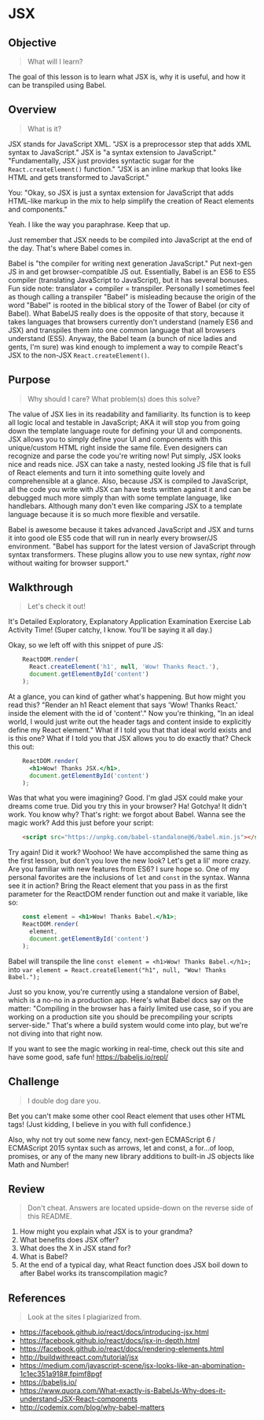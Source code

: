 # JSX

## Objective

> What will I learn?

The goal of this lesson is to learn what JSX is, why it is useful, and how it can be transpiled using Babel.

## Overview

> What is it?

JSX stands for JavaScript XML.
"JSX is a preprocessor step that adds XML syntax to JavaScript."
JSX is "a syntax extension to JavaScript."
"Fundamentally, JSX just provides syntactic sugar for the `React.createElement()` function."
"JSX is an inline markup that looks like HTML and gets transformed to JavaScript."

You: "Okay, so JSX is just a syntax extension for JavaScript that adds HTML-like markup in the mix to help simplify the creation of React elements and components."

Yeah. I like the way you paraphrase. Keep that up. 

Just remember that JSX needs to be compiled into JavaScript at the end of the day. That's where Babel comes in.

Babel is "the compiler for writing next generation JavaScript." Put next-gen JS in and get browser-compatible JS out. Essentially, Babel is an ES6 to ES5 compiler (translating JavaScript to JavaScript), but it has several bonuses.
Fun side note: translator + compiler = transpiler.
Personally I sometimes feel as though calling a transpiler "Babel" is misleading because the origin of the word "Babel" is rooted in the biblical story of the Tower of Babel (or city of Babel). What BabelJS really does is the opposite of that story, because it takes languages that browsers currently don't understand (namely ES6 and JSX) and transpiles them into one common language that all browsers understand (ES5).
Anyway, the Babel team (a bunch of nice ladies and gents, I'm sure) was kind enough to implement a way to compile React's JSX to the non-JSX `React.createElement()`.

## Purpose

> Why should I care? What problem(s) does this solve?

The value of JSX lies in its readability and familiarity. Its function is to keep all logic local and testable in JavaScript; AKA it will stop you from going down the template language route for defining your UI and components. JSX allows you to simply define your UI and components with this unique/custom HTML right inside the same file. Even designers can recognize and parse the code you're writing now!
Put simply, JSX looks nice and reads nice. JSX can take a nasty, nested looking JS file that is full of React elements and turn it into something quite lovely and comprehensible at a glance.
Also, because JSX is compiled to JavaScript, all the code you write with JSX can have tests written against it and can be debugged much more simply than with some template language, like handlebars. Although many don't even like comparing JSX to a template language because it is so much more flexible and versatile.

Babel is awesome because it takes advanced JavaScript and JSX and turns it into good ole ES5 code that will run in nearly every browser/JS environment.
"Babel has support for the latest version of JavaScript through syntax transformers. These plugins allow you to use new syntax, *right now* without waiting for browser support."

## Walkthrough

> Let's check it out!

It's Detailed Exploratory, Explanatory Application Examination Exercise Lab Activity Time! (Super catchy, I know. You'll be saying it all day.)

Okay, so we left off with this snippet of pure JS:

```js
    ReactDOM.render(
      React.createElement('h1', null, 'Wow! Thanks React.'),
      document.getElementById('content')
    );
```

At a glance, you can kind of gather what's happening. But how might you read this?
"Render an h1 React element that says 'Wow! Thanks React.' inside the element with the id of 'content'."
Now you're thinking, "In an ideal world, I would just write out the header tags and content inside to explicitly define my React element."
What if I told you that that ideal world exists and is this one? What if I told you that JSX allows you to do exactly that?
Check this out:

```jsx
    ReactDOM.render(
      <h1>Wow! Thanks JSX.</h1>,
      document.getElementById('content')
    );
```

Was that what you were imagining? Good. I'm glad JSX could make your dreams come true.
Did you try this in your browser? Ha! Gotchya! It didn't work. You know why? That's right: we forgot about Babel.
Wanna see the magic work? Add this just before your script:

```html
    <script src="https://unpkg.com/babel-standalone@6/babel.min.js"></script>
```

Try again! Did it work? Woohoo! We have accomplished the same thing as the first lesson, but don't you love the new look?
Let's get a lil' more crazy. Are you familiar with new features from ES6? I sure hope so. One of my personal favorites are the inclusions of `let` and `const` in the syntax. Wanna see it in action? Bring the React element that you pass in as the first parameter for the ReactDOM render function out and make it variable, like so:

```jsx
    const element = <h1>Wow! Thanks Babel.</h1>;
    ReactDOM.render(
      element,
      document.getElementById('content')
    );
```

Babel will transpile the line `const element = <h1>Wow! Thanks Babel.</h1>;` into `var element = React.createElement("h1", null, "Wow! Thanks Babel.");`

Just so you know, you're currently using a standalone version of Babel, which is a no-no in a production app. Here's what Babel docs say on the matter: "Compiling in the browser has a fairly limited use case, so if you are working on a production site you should be precompiling your scripts server-side." That's where a build system would come into play, but we're not diving into that right now.

If you want to see the magic working in real-time, check out this site and have some good, safe fun!
https://babeljs.io/repl/

## Challenge

> I double dog dare you.

Bet you can't make some other cool React element that uses other HTML tags! (Just kidding, I believe in you with full confidence.)

Also, why not try out some new fancy, next-gen ECMAScript 6 / ECMAScript 2015 syntax such as arrows, let and const, a for...of loop, promises, or any of the many new library additions to built-in JS objects like Math and Number!

## Review

> Don't cheat. Answers are located upside-down on the reverse side of this README.

1. How might you explain what JSX is to your grandma?
2. What benefits does JSX offer?
3. What does the X in JSX stand for?
4. What is Babel?
5. At the end of a typical day, what React function does JSX boil down to after Babel works its transcompilation magic?

## References

> Look at the sites I plagiarized from.

- https://facebook.github.io/react/docs/introducing-jsx.html
- https://facebook.github.io/react/docs/jsx-in-depth.html
- https://facebook.github.io/react/docs/rendering-elements.html
- http://buildwithreact.com/tutorial/jsx
- https://medium.com/javascript-scene/jsx-looks-like-an-abomination-1c1ec351a918#.fpimf8pgf
- https://babeljs.io/
- https://www.quora.com/What-exactly-is-BabelJs-Why-does-it-understand-JSX-React-components
- http://codemix.com/blog/why-babel-matters
